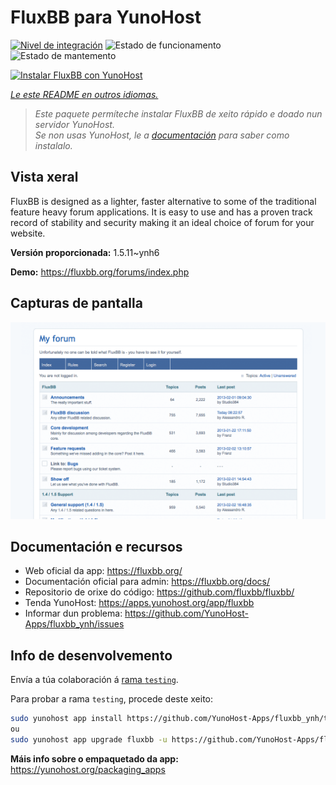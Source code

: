 <!--
NOTA: Este README foi creado automáticamente por <https://github.com/YunoHost/apps/tree/master/tools/readme_generator>
NON debe editarse manualmente.
-->

# FluxBB para YunoHost

[![Nivel de integración](https://dash.yunohost.org/integration/fluxbb.svg)](https://dash.yunohost.org/appci/app/fluxbb) ![Estado de funcionamento](https://ci-apps.yunohost.org/ci/badges/fluxbb.status.svg) ![Estado de mantemento](https://ci-apps.yunohost.org/ci/badges/fluxbb.maintain.svg)

[![Instalar FluxBB con YunoHost](https://install-app.yunohost.org/install-with-yunohost.svg)](https://install-app.yunohost.org/?app=fluxbb)

*[Le este README en outros idiomas.](./ALL_README.md)*

> *Este paquete permíteche instalar FluxBB de xeito rápido e doado nun servidor YunoHost.*  
> *Se non usas YunoHost, le a [documentación](https://yunohost.org/install) para saber como instalalo.*

## Vista xeral

FluxBB is designed as a lighter, faster alternative to some of the traditional feature heavy forum applications. It is easy to use and has a proven track record of stability and security making it an ideal choice of forum for your website.


**Versión proporcionada:** 1.5.11~ynh6

**Demo:** <https://fluxbb.org/forums/index.php>

## Capturas de pantalla

![Captura de pantalla de FluxBB](./doc/screenshots/fluxbb_screenshot.png)

## Documentación e recursos

- Web oficial da app: <https://fluxbb.org/>
- Documentación oficial para admin: <https://fluxbb.org/docs/>
- Repositorio de orixe do código: <https://github.com/fluxbb/fluxbb/>
- Tenda YunoHost: <https://apps.yunohost.org/app/fluxbb>
- Informar dun problema: <https://github.com/YunoHost-Apps/fluxbb_ynh/issues>

## Info de desenvolvemento

Envía a túa colaboración á [rama `testing`](https://github.com/YunoHost-Apps/fluxbb_ynh/tree/testing).

Para probar a rama `testing`, procede deste xeito:

```bash
sudo yunohost app install https://github.com/YunoHost-Apps/fluxbb_ynh/tree/testing --debug
ou
sudo yunohost app upgrade fluxbb -u https://github.com/YunoHost-Apps/fluxbb_ynh/tree/testing --debug
```

**Máis info sobre o empaquetado da app:** <https://yunohost.org/packaging_apps>
